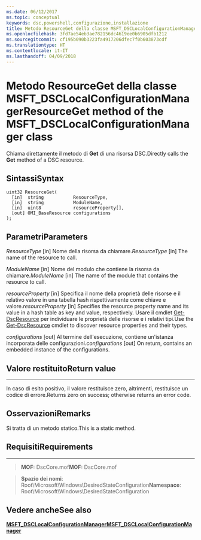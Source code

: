 ```yaml
---
ms.date: 06/12/2017
ms.topic: conceptual
keywords: dsc,powershell,configurazione,installazione
title: Metodo ResourceGet della classe MSFT_DSCLocalConfigurationManager
ms.openlocfilehash: 3fd7ae54eb3ae782156dc4619ee0b6905dfb1212
ms.sourcegitcommit: cf195b090b3223fa4917206dfec7f0b603873cdf
ms.translationtype: HT
ms.contentlocale: it-IT
ms.lasthandoff: 04/09/2018
---
```

# <a name="resourceget-method-of-the-msftdsclocalconfigurationmanager-class"></a><span data-ttu-id="ce52a-103">Metodo ResourceGet della classe MSFT_DSCLocalConfigurationManager</span><span class="sxs-lookup"><span data-stu-id="ce52a-103">ResourceGet method of the MSFT_DSCLocalConfigurationManager class</span></span>

<span data-ttu-id="ce52a-104">Chiama direttamente il metodo di **Get** di una risorsa DSC.</span><span class="sxs-lookup"><span data-stu-id="ce52a-104">Directly calls the **Get** method of a DSC resource.</span></span>

<a name="syntax"></a><span data-ttu-id="ce52a-105">Sintassi</span><span class="sxs-lookup"><span data-stu-id="ce52a-105">Syntax</span></span>
------

```mof
uint32 ResourceGet(
  [in]  string           ResourceType,
  [in]  string           ModuleName,
  [in]  uint8            resourceProperty[],
  [out] OMI_BaseResource configurations
);
```

<a name="parameters"></a><span data-ttu-id="ce52a-106">Parametri</span><span class="sxs-lookup"><span data-stu-id="ce52a-106">Parameters</span></span>
----------

<span data-ttu-id="ce52a-107">*ResourceType* \[in\] Nome della risorsa da chiamare.</span><span class="sxs-lookup"><span data-stu-id="ce52a-107">*ResourceType* \[in\] The name of the resource to call.</span></span>

<span data-ttu-id="ce52a-108">*ModuleName* \[in\] Nome del modulo che contiene la risorsa da chiamare.</span><span class="sxs-lookup"><span data-stu-id="ce52a-108">*ModuleName* \[in\] The name of the module that contains the resource to call.</span></span>

<span data-ttu-id="ce52a-109">*resourceProperty* \[in\] Specifica il nome della proprietà delle risorse e il relativo valore in una tabella hash rispettivamente come chiave e valore.</span><span class="sxs-lookup"><span data-stu-id="ce52a-109">*resourceProperty* \[in\] Specifies the resource property name and its value in a hash table as key and value, respectively.</span></span> <span data-ttu-id="ce52a-110">Usare il cmdlet [Get-DscResource](https://technet.microsoft.com/library/dn521625.aspx) per individuare le proprietà delle risorse e i relativi tipi.</span><span class="sxs-lookup"><span data-stu-id="ce52a-110">Use the [Get-DscResource](https://technet.microsoft.com/library/dn521625.aspx) cmdlet to discover resource properties and their types.</span></span>

<span data-ttu-id="ce52a-111">*configurations* \[out\] Al termine dell'esecuzione, contiene un'istanza incorporata delle configurazioni.</span><span class="sxs-lookup"><span data-stu-id="ce52a-111">*configurations* \[out\] On return, contains an embedded instance of the configurations.</span></span>

## <a name="return-value"></a><span data-ttu-id="ce52a-112">Valore restituito</span><span class="sxs-lookup"><span data-stu-id="ce52a-112">Return value</span></span>
------------

<span data-ttu-id="ce52a-113">In caso di esito positivo, il valore restituisce zero, altrimenti, restituisce un codice di errore.</span><span class="sxs-lookup"><span data-stu-id="ce52a-113">Returns zero on success; otherwise returns an error code.</span></span>

## <a name="remarks"></a><span data-ttu-id="ce52a-114">Osservazioni</span><span class="sxs-lookup"><span data-stu-id="ce52a-114">Remarks</span></span>

<span data-ttu-id="ce52a-115">Si tratta di un metodo statico.</span><span class="sxs-lookup"><span data-stu-id="ce52a-115">This is a static method.</span></span>

## <a name="requirements"></a><span data-ttu-id="ce52a-116">Requisiti</span><span class="sxs-lookup"><span data-stu-id="ce52a-116">Requirements</span></span>
------------
><span data-ttu-id="ce52a-117">**MOF:** DscCore.mof</span><span class="sxs-lookup"><span data-stu-id="ce52a-117">**MOF:** DscCore.mof</span></span>

><span data-ttu-id="ce52a-118">**Spazio dei nomi**: Root\Microsoft\Windows\DesiredStateConfiguration</span><span class="sxs-lookup"><span data-stu-id="ce52a-118">**Namespace**: Root\Microsoft\Windows\DesiredStateConfiguration</span></span>


## <a name="see-also"></a><span data-ttu-id="ce52a-119">Vedere anche</span><span class="sxs-lookup"><span data-stu-id="ce52a-119">See also</span></span>


[<span data-ttu-id="ce52a-120">**MSFT_DSCLocalConfigurationManager**</span><span class="sxs-lookup"><span data-stu-id="ce52a-120">**MSFT_DSCLocalConfigurationManager**</span></span>](msft-dsclocalconfigurationmanager.md)